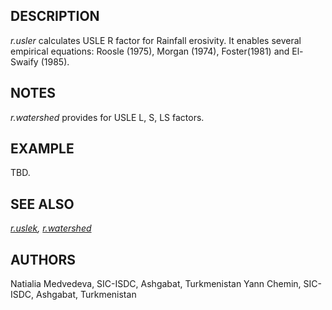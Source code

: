 ## DESCRIPTION

*r.usler* calculates USLE R factor for Rainfall erosivity. It enables
several empirical equations: Roosle (1975), Morgan (1974), Foster(1981)
and El-Swaify (1985).

## NOTES

*r.watershed* provides for USLE L, S, LS factors.

## EXAMPLE

TBD.

## SEE ALSO

*[r.uslek](r.uslek.md), [r.watershed](r.watershed.md)*

## AUTHORS

Natialia Medvedeva, SIC-ISDC, Ashgabat, Turkmenistan
Yann Chemin, SIC-ISDC, Ashgabat, Turkmenistan

